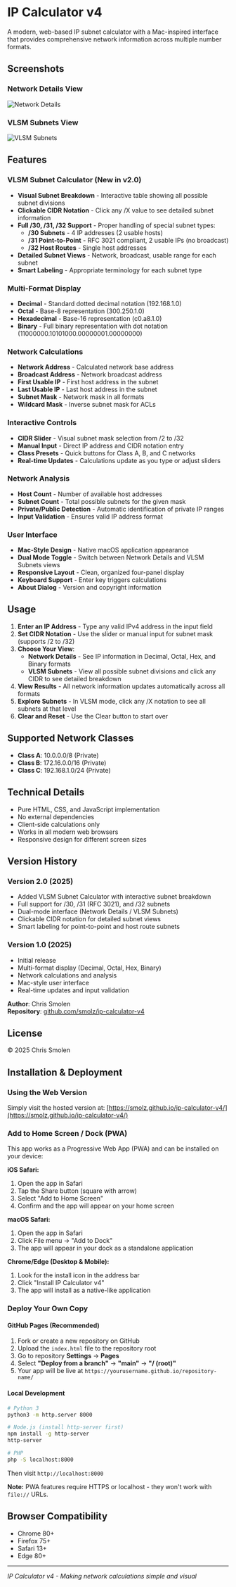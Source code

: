 # IP Calculator v4

A modern, web-based IP subnet calculator with a Mac-inspired interface that provides comprehensive network information across multiple number formats.

## Screenshots

### Network Details View
![Network Details](screenshot.png)

### VLSM Subnets View
![VLSM Subnets](screenshot-vlsm.png)

## Features

### VLSM Subnet Calculator (New in v2.0)
- **Visual Subnet Breakdown** - Interactive table showing all possible subnet divisions
- **Clickable CIDR Notation** - Click any /X value to see detailed subnet information
- **Full /30, /31, /32 Support** - Proper handling of special subnet types:
  - **/30 Subnets** - 4 IP addresses (2 usable hosts)
  - **/31 Point-to-Point** - RFC 3021 compliant, 2 usable IPs (no broadcast)
  - **/32 Host Routes** - Single host addresses
- **Detailed Subnet Views** - Network, broadcast, usable range for each subnet
- **Smart Labeling** - Appropriate terminology for each subnet type

### Multi-Format Display
- **Decimal** - Standard dotted decimal notation (192.168.1.0)
- **Octal** - Base-8 representation (300.250.1.0)
- **Hexadecimal** - Base-16 representation (c0.a8.1.0)
- **Binary** - Full binary representation with dot notation (11000000.10101000.00000001.00000000)

### Network Calculations
- **Network Address** - Calculated network base address
- **Broadcast Address** - Network broadcast address
- **First Usable IP** - First host address in the subnet
- **Last Usable IP** - Last host address in the subnet
- **Subnet Mask** - Network mask in all formats
- **Wildcard Mask** - Inverse subnet mask for ACLs

### Interactive Controls
- **CIDR Slider** - Visual subnet mask selection from /2 to /32
- **Manual Input** - Direct IP address and CIDR notation entry
- **Class Presets** - Quick buttons for Class A, B, and C networks
- **Real-time Updates** - Calculations update as you type or adjust sliders

### Network Analysis
- **Host Count** - Number of available host addresses
- **Subnet Count** - Total possible subnets for the given mask
- **Private/Public Detection** - Automatic identification of private IP ranges
- **Input Validation** - Ensures valid IP address format

### User Interface
- **Mac-Style Design** - Native macOS application appearance
- **Dual Mode Toggle** - Switch between Network Details and VLSM Subnets views
- **Responsive Layout** - Clean, organized four-panel display
- **Keyboard Support** - Enter key triggers calculations
- **About Dialog** - Version and copyright information

## Usage

1. **Enter an IP Address** - Type any valid IPv4 address in the input field
2. **Set CIDR Notation** - Use the slider or manual input for subnet mask (supports /2 to /32)
3. **Choose Your View**:
   - **Network Details** - See IP information in Decimal, Octal, Hex, and Binary formats
   - **VLSM Subnets** - View all possible subnet divisions and click any CIDR to see detailed breakdown
4. **View Results** - All network information updates automatically across all formats
5. **Explore Subnets** - In VLSM mode, click any /X notation to see all subnets at that level
6. **Clear and Reset** - Use the Clear button to start over

## Supported Network Classes

- **Class A**: 10.0.0.0/8 (Private)
- **Class B**: 172.16.0.0/16 (Private) 
- **Class C**: 192.168.1.0/24 (Private)

## Technical Details

- Pure HTML, CSS, and JavaScript implementation
- No external dependencies
- Client-side calculations only
- Works in all modern web browsers
- Responsive design for different screen sizes

## Version History

### Version 2.0 (2025)
- Added VLSM Subnet Calculator with interactive subnet breakdown
- Full support for /30, /31 (RFC 3021), and /32 subnets
- Dual-mode interface (Network Details / VLSM Subnets)
- Clickable CIDR notation for detailed subnet views
- Smart labeling for point-to-point and host route subnets

### Version 1.0 (2025)
- Initial release
- Multi-format display (Decimal, Octal, Hex, Binary)
- Network calculations and analysis
- Mac-style user interface
- Real-time updates and input validation

**Author**: Chris Smolen  
**Repository**: [github.com/smolz/ip-calculator-v4](https://github.com/smolz/ip-calculator-v4)

## License

© 2025 Chris Smolen

## Installation & Deployment

### Using the Web Version
Simply visit the hosted version at: [https://smolz.github.io/ip-calculator-v4/](https://smolz.github.io/ip-calculator-v4/)

### Add to Home Screen / Dock (PWA)
This app works as a Progressive Web App (PWA) and can be installed on your device:

**iOS Safari:**
1. Open the app in Safari
2. Tap the Share button (square with arrow)
3. Select "Add to Home Screen"
4. Confirm and the app will appear on your home screen

**macOS Safari:**
1. Open the app in Safari
2. Click File menu → "Add to Dock"
3. The app will appear in your dock as a standalone application

**Chrome/Edge (Desktop & Mobile):**
1. Look for the install icon in the address bar
2. Click "Install IP Calculator v4"
3. The app will install as a native-like application

### Deploy Your Own Copy

#### GitHub Pages (Recommended)
1. Fork or create a new repository on GitHub
2. Upload the `index.html` file to the repository root
3. Go to repository **Settings** → **Pages**
4. Select **"Deploy from a branch"** → **"main"** → **"/ (root)"**
5. Your app will be live at `https://yourusername.github.io/repository-name/`

#### Local Development
```bash
# Python 3
python3 -m http.server 8000

# Node.js (install http-server first)
npm install -g http-server
http-server

# PHP
php -S localhost:8000
```
Then visit `http://localhost:8000`

**Note:** PWA features require HTTPS or localhost - they won't work with `file://` URLs.

## Browser Compatibility

- Chrome 80+
- Firefox 75+
- Safari 13+
- Edge 80+

---

*IP Calculator v4 - Making network calculations simple and visual*

